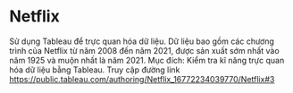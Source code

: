 # Netflix
Sử dụng Tableau để trực quan hóa dữ liệu. 
Dữ liệu bao gồm các chương trình của Netflix từ năm 2008 đến năm 2021, được sản xuất sớm nhất vào năm 1925 và muộn nhất là năm 2021. 
Mục đích: Kiểm tra kĩ năng trực quan hóa dữ liệu bằng Tableau.
Truy cập đường link https://public.tableau.com/authoring/Netflix_16772234039770/Netflix#3
